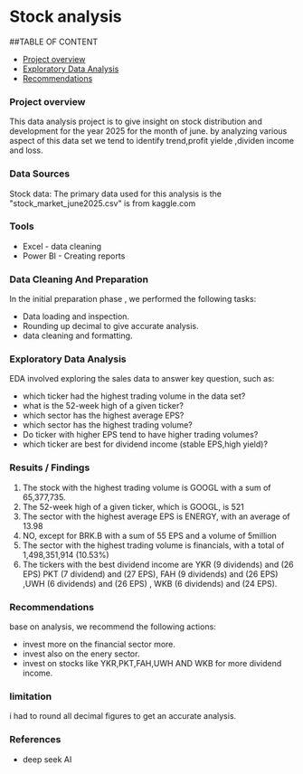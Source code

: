 # Stock analysis

##TABLE OF CONTENT

- [Project overview](#project-overview)
- [Exploratory Data Analysis](#exploratory-data-analysis)
- [Recommendations](#recommendations)

### Project overview

This data analysis project is to give insight on stock distribution and development for the year 2025 for the month of june. by analyzing various aspect of this data set we tend to identify trend,profit yielde ,dividen income and loss.

### Data Sources

Stock data: The primary data used for this analysis is the "stock_market_june2025.csv" is from kaggle.com

### Tools

- Excel - data cleaning
- Power BI - Creating reports

### Data Cleaning And Preparation

In the initial preparation phase , we performed the following tasks:
 - Data loading and inspection.
 - Rounding up decimal to give accurate analysis.
 - data cleaning and formatting.

### Exploratory Data Analysis

EDA involved exploring the sales data to answer key question, such as:
- which ticker had the highest trading volume in the data set?
- what is the 52-week high of a given ticker?
- which sector has the highest average EPS?
- which sector has the highest trading volume?
- Do ticker with higher EPS tend to have higher trading volumes?
- which ticker are best for dividend income (stable EPS,high yield)?

### Resuits / Findings

1.	The stock with the highest trading volume is GOOGL with a sum of 65,377,735.
2.	The 52-week high of a given ticker, which is GOOGL, is 521
3.	The sector with the highest average EPS is ENERGY, with an average of 13.98
4.	NO, except for BRK.B with a sum of 55 EPS and a volume of 5million
5.	The sector with the highest trading volume is financials, with a total of 1,498,351,914 (10.53%)
6.	The tickers with the best dividend income are YKR (9 dividends) and (26 EPS) PKT (7 dividend) and (27 EPS), FAH (9 dividends) and (26 EPS) ,UWH (6 dividends) and (26 EPS) , WKB (6 dividends) and (24 EPS).

### Recommendations

base on analysis, we recommend the following actions:
- invest more on the financial sector more.
- invest also on the enery sector.
- invest on stocks like YKR,PKT,FAH,UWH AND WKB for more dividend income.

### limitation

  i had to round all decimal figures to get an accurate analysis.

### References
  - deep seek AI

